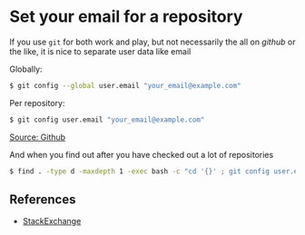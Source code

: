 # Set your email for a repository

If you use `git` for both work and play, but not necessarily the all on *github* or the like, it is nice to separate user data like email

Globally:

```bash
$ git config --global user.email "your_email@example.com"
```

Per repository:

```bash
$ git config user.email "your_email@example.com"
```

[Source: Github](https://help.github.com/articles/setting-your-email-in-git/)

And when you find out after you have checked out a lot of repositories

```bash
$ find . -type d -maxdepth 1 -exec bash -c "cd '{}' ; git config user.email 'your_email@example.com'"  \;
```

## References

- [StackExchange](http://unix.stackexchange.com/questions/187167/traverse-all-subdirectories-in-and-do-something-in-unix-shell-script)